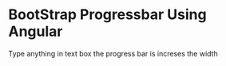 # BootStrap Progressbar Using Angular 
Type anything in text box 
the progress bar is increses the width
